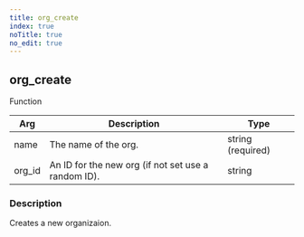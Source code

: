 ```yaml
---
title: org_create
index: true
noTitle: true
no_edit: true
---
```




<div class="vql_item"></div>


## org_create
<span class='vql_type pull-right page-header'>Function</span>



<div class="vqlargs"></div>

Arg | Description | Type
----|-------------|-----
name|The name of the org.|string (required)
org_id|An ID for the new org (if not set use a random ID).|string

### Description

Creates a new organizaion.

